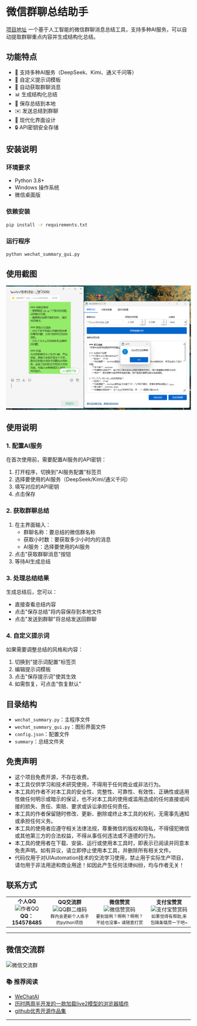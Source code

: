 # 微信群聊总结助手
[项目地址](https://github.com/Vita0519/wechat_summary/)
一个基于人工智能的微信群聊消息总结工具，支持多种AI服务，可以自动提取群聊重点内容并生成结构化总结。

## 功能特点

- 🤖 支持多种AI服务（DeepSeek、Kimi、通义千问等）
- 📝 自定义提示词模板
- 💬 自动获取群聊消息
- 📊 生成结构化总结
- 💾 保存总结到本地
- ✉️ 发送总结到群聊
- 🎨 现代化界面设计
- 🔒 API密钥安全存储

## 安装说明

### 环境要求

- Python 3.8+
- Windows 操作系统
- 微信桌面版

### 依赖安装

```bash
pip install -r requirements.txt
```

### 运行程序
```bash
python wechat_summary_gui.py
```

## 使用截图
![使用截图](使用截图.png)
## 使用说明

### 1. 配置AI服务

在首次使用前，需要配置AI服务的API密钥：

1. 打开程序，切换到"AI服务配置"标签页
2. 选择要使用的AI服务（DeepSeek/Kimi/通义千问）
3. 填写对应的API密钥
4. 点击保存

### 2. 获取群聊总结

1. 在主界面输入：
   - 群聊名称：要总结的微信群名称
   - 获取小时数：要获取多少小时内的消息
   - AI服务：选择要使用的AI服务
2. 点击"获取群聊消息"按钮
3. 等待AI生成总结

### 3. 处理总结结果

生成总结后，您可以：

- 直接查看总结内容
- 点击"保存总结"将内容保存到本地文件
- 点击"发送到群聊"将总结发送回群聊

### 4. 自定义提示词

如果需要调整总结的风格和内容：

1. 切换到"提示词配置"标签页
2. 编辑提示词模板
3. 点击"保存提示词"使其生效
4. 如需恢复，可点击"恢复默认"

## 目录结构

- `wechat_summary.py`：主程序文件
- `wechat_summary_gui.py`：图形界面文件
- `config.json`：配置文件
- `summary`：总结文件夹

## 免责声明
- 这个项目免费开源，不存在收费。
- 本工具仅供学习和技术研究使用，不得用于任何商业或非法行为。
- 本工具的作者不对本工具的安全性、完整性、可靠性、有效性、正确性或适用性做任何明示或暗示的保证，也不对本工具的使用或滥用造成的任何直接或间接的损失、责任、索赔、要求或诉讼承担任何责任。
- 本工具的作者保留随时修改、更新、删除或终止本工具的权利，无需事先通知或承担任何义务。
- 本工具的使用者应遵守相关法律法规，尊重微信的版权和隐私，不得侵犯微信或其他第三方的合法权益，不得从事任何违法或不道德的行为。
- 本工具的使用者在下载、安装、运行或使用本工具时，即表示已阅读并同意本免责声明。如有异议，请立即停止使用本工具，并删除所有相关文件。
- 代码仅用于对UIAutomation技术的交流学习使用，禁止用于实际生产项目，请勿用于非法用途和商业用途！如因此产生任何法律纠纷，均与作者无关！


## 联系方式

<div align="center"><table><tbody><tr><td align="center"><b>个人QQ</b><br><img src="https://wmimg.com/i/1119/2025/02/67a96bb8d3ef6.jpg" width="250" alt="作者QQ"><br><b>QQ：154578485</b></td><td align="center"><b>QQ交流群</b><br><img src="https://wmimg.com/i/1119/2025/02/67a96bb8d6457.jpg" width="250" alt="QQ群二维码"><br><small>群内会更新个人练手的python项目</small></td><td align="center"><b>微信赞赏</b><br><img src="https://wmimg.com/i/1119/2024/09/66dd37a5ab6e8.jpg" width="500" alt="微信赞赏码"><br><small>要到饭咧？啊咧？啊咧？不给也没事~ 请随意打赏</small></td><td align="center"><b>支付宝赞赏</b><br><img src="https://wmimg.com/i/1119/2024/09/66dd3d6febd05.jpg" width="300" alt="支付宝赞赏码"><br><small>如果觉得有帮助,来包辣条犒劳一下吧~</small></td></tr></tbody></table></div>

---

## 微信交流群
![微信交流群](https://wmimg.com/i/1119/2025/02/67c11a05a583f.jpg)

### 📚 推荐阅读

-   [WeChatAI](https://github.com/Vita0519/WeChatAI)
-   [历时两周半开发的一款加载live2模型的浏览器插件](https://www.allfather.top/archives/live2dkan-ban-niang)
-   [github优秀开源作品集](https://www.allfather.top/mol2d/)

---
